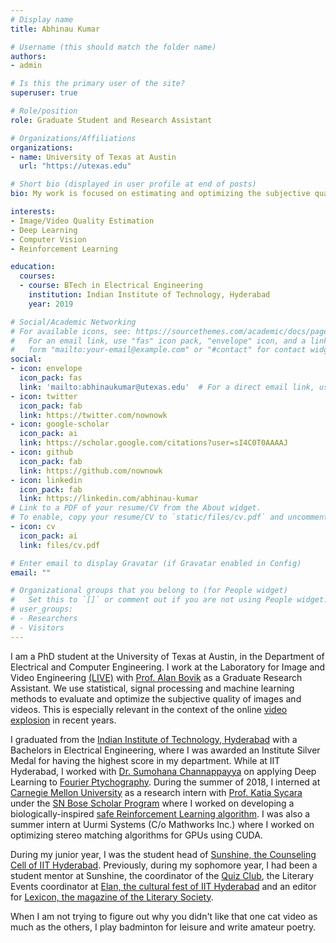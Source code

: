 ```yaml
---
# Display name
title: Abhinau Kumar

# Username (this should match the folder name)
authors:
- admin

# Is this the primary user of the site?
superuser: true

# Role/position
role: Graduate Student and Research Assistant

# Organizations/Affiliations
organizations:
- name: University of Texas at Austin
  url: "https://utexas.edu"

# Short bio (displayed in user profile at end of posts)
bio: My work is focused on estimating and optimizing the subjective quality of images and videos.

interests:
- Image/Video Quality Estimation
- Deep Learning
- Computer Vision
- Reinforcement Learning

education:
  courses:
  - course: BTech in Electrical Engineering
    institution: Indian Institute of Technology, Hyderabad
    year: 2019

# Social/Academic Networking
# For available icons, see: https://sourcethemes.com/academic/docs/page-builder/#icons
#   For an email link, use "fas" icon pack, "envelope" icon, and a link in the
#   form "mailto:your-email@example.com" or "#contact" for contact widget.
social:
- icon: envelope
  icon_pack: fas
  link: 'mailto:abhinaukumar@utexas.edu'  # For a direct email link, use "mailto:test@example.org".
- icon: twitter
  icon_pack: fab
  link: https://twitter.com/nownowk
- icon: google-scholar
  icon_pack: ai
  link: https://scholar.google.com/citations?user=sI4C0T0AAAAJ
- icon: github
  icon_pack: fab
  link: https://github.com/nownowk
- icon: linkedin
  icon_pack: fab
  link: https://linkedin.com/abhinau-kumar
# Link to a PDF of your resume/CV from the About widget.
# To enable, copy your resume/CV to `static/files/cv.pdf` and uncomment the lines below.
- icon: cv
  icon_pack: ai
  link: files/cv.pdf

# Enter email to display Gravatar (if Gravatar enabled in Config)
email: ""

# Organizational groups that you belong to (for People widget)
#   Set this to `[]` or comment out if you are not using People widget.
# user_groups:
# - Researchers
# - Visitors
---
```


I am a PhD student at the University of Texas at Austin, in the Department of Electrical and Computer Engineering. I work at the Laboratory for Image and Video Engineering [(LIVE)](https://live.ece.utexas.edu) with [Prof. Alan Bovik](http://www.ece.utexas.edu/people/faculty/alan-bovik) as a Graduate Research Assistant. We use statistical, signal processing and machine learning methods to evaluate and optimize the subjective quality of images and videos. This is especially relevant in the context of the online [video explosion](https://www.ncta.com/whats-new/report-where-does-the-majority-of-internet-traffic-come) in recent years.

I graduated from the [Indian Institute of Technology, Hyderabad](https://iith.ac.in) with a Bachelors in Electrical Engineering, where I was awarded an Institute Silver Medal for having the highest score in my department. While at IIT Hyderabad, I worked with [Dr. Sumohana Channappayya](https://www.iith.ac.in/~sumohana/) on applying Deep Learning to [Fourier Ptychography](publication/fourier-ptychography). During the summer of 2018, I interned at [Carnegie Mellon University](https://www.cmu.edu/) as a research intern with [Prof. Katia Sycara](http://www.cs.cmu.edu/~sycara/) under the [SN Bose Scholar Program](https://www.iusstf.org/program/sn-bose-scholars-program) where I worked on developing a biologically-inspired [safe Reinforcement Learning algorithm](publication/safe-reinforcement-learning). I was also a summer intern at Uurmi Systems (C/o Mathworks Inc.) where I worked on optimizing stereo matching algorithms for GPUs using CUDA.

During my junior year, I was the student head of [Sunshine, the Counseling Cell of IIT Hyderabad](https://sunshine.iith.ac.in/). Previously, during my sophomore year, I had been a student mentor at Sunshine, the coordinator of the [Quiz Club](http://gymkhana.iith.ac.in/litsoc.html), the Literary Events coordinator at [Elan, the cultural fest of IIT Hyderabad](https://www.facebook.com/pg/elan.iithyderabad/posts/) and an editor for [Lexicon, the magazine of the Literary Society](https://theiithlexicon.wordpress.com/).

When I am not trying to figure out why you didn't like that one cat video as much as the others, I play badminton for leisure and write amateur poetry. 
